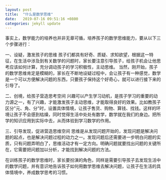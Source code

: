 ```yaml
---
layout: post
title:  "什么是数学思维"
date:   2019-07-16 09:51:16 +0800
categories: jekyll update
---
```


事实上，数学能力的培养也并非无章可循，培养孩子的数学思维能力，要从以下三个步骤进行：

一、设疑，激发孩子的思维
孩子们都具有好奇、质疑、求知欲望，根据这一特征，在生活中涉及到有关数学的问题时，家长要注意引导孩子，给孩子机会让他思考应该如何计算，充分调动孩子的学习积极性，主动思维。
当然，刚开始，孩子的数学思维肯定是模糊的，家长在不断地设疑过程中，会让孩子有一种感觉，数学是一个可以方便解决问题的东西，只要孩子保持这个好奇心，就可以进行接下来的引导了。

二、创境，给孩子营造思考空间
兴趣可以产生学习动机，是孩子学习的重要的动力源之一，有了兴趣，才能激发孩子主动思维，才能取得良好的效果。比如教孩子区分"元、角、分"时，设置具体情境，让孩子售货、购物、算钱、找钱。这样的环境让孩子不会感到枯燥，同时觉得生活中处处有数学，数学就在我们的身边。把所学的知识应用到实际中去，从而体验到学习数学的作用。

三、引导发现，促进营造思维空间
思维是从发现问题开始的，发现问题是解决问题的起点，也是解决问题过程的动力之一。发现问题后还需要进一步明白问题的实质，只有问题弄明白了，思维活动才有一定方向。明确问题就要找出问题的关键所在，它需要把问题加以分析，才能找到解决问题的方法。


在训练孩子的数学思维时，家长要扮演的角色，同样是需要引导孩子去发现生活中的数学问题，并有意识地告诉孩子如何用数学思维去解决问题，让孩子在生活的具体情境中，养成数学思考的习惯。


